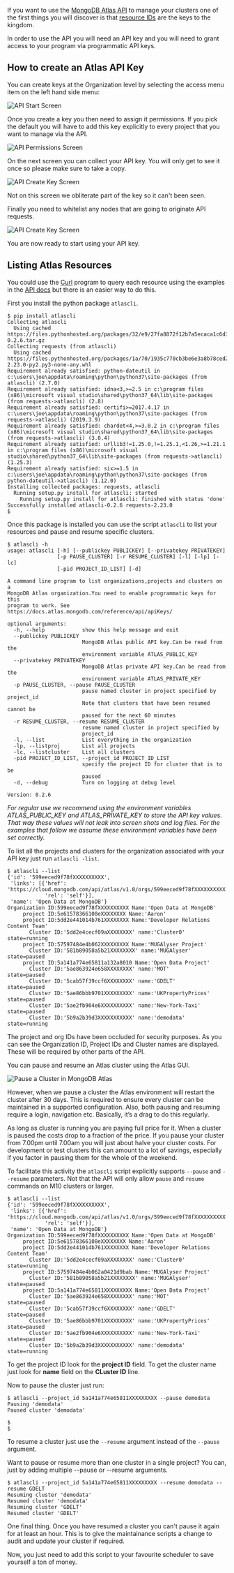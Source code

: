 
If you want to use the [MongoDB Atlas API](https://docs.atlas.mongodb.com/api/) 
to manage your clusters one of the first things you will discover is that 
[resource IDs](https://docs.atlas.mongodb.com/reference/api-resources/) 
are the keys to the kingdom. 

In order to use the API you will need an API key and you will need to grant 
access to your program via programmatic API keys. 

## How to create an Atlas API Key
You can create keys at the Organization level by selecting the access menu item 
on the left hand side menu:

![API Start Screen ](https://raw.githubusercontent.com/jdrumgoole/atlasapi/master/images/api-key-screen.png)


Once you create a key you then need to assign it permissions. If you pick the 
default you will have to add this key explicitly to every project that you want 
to manage via the API.

![API Permissions Screen ](https://raw.githubusercontent.com/jdrumgoole/atlasapi/master/images/api-key-permissions.png)

On the next screen you can collect your API key. You will only get to see it
once so please make sure to take a copy.


![API Create Key Screen ](https://raw.githubusercontent.com/jdrumgoole/atlasapi/master/images/api-key-create.png)

Not on this screen we obliterate part of the key so it can't been seen. 

Finally you need to whitelist any nodes that are going to originate API requests. 

![API Create Key Screen ](https://raw.githubusercontent.com/jdrumgoole/atlasapi/master/images/api-key-whitelist.png)

You are now ready to start using your API key.

## Listing Atlas Resources

You could use the [Curl](https://curl.haxx.se/) program to query each resource
using the examples in the [API docs](https://docs.atlas.mongodb.com/api) 
but there is an easier way to do this.

First you install the python package `atlascli`. 

```shell script
$ pip install atlascli
Collecting atlascli
  Using cached https://files.pythonhosted.org/packages/32/e9/27fa8872f12b7a5ecaca1c6d3234d77eef22f68c3b89e3abf1d1af36ebe9/atlascli-0.2.6.tar.gz
Collecting requests (from atlascli)
  Using cached https://files.pythonhosted.org/packages/1a/70/1935c770cb3be6e3a8b78ced23d7e0f3b187f5cbfab4749523ed65d7c9b1/requests-2.23.0-py2.py3-none-any.whl
Requirement already satisfied: python-dateutil in c:\users\joe\appdata\roaming\python\python37\site-packages (from atlascli) (2.7.0)
Requirement already satisfied: idna<3,>=2.5 in c:\program files (x86)\microsoft visual studio\shared\python37_64\lib\site-packages (from requests->atlascli) (2.8)
Requirement already satisfied: certifi>=2017.4.17 in c:\users\joe\appdata\roaming\python\python37\site-packages (from requests->atlascli) (2019.3.9)
Requirement already satisfied: chardet<4,>=3.0.2 in c:\program files (x86)\microsoft visual studio\shared\python37_64\lib\site-packages (from requests->atlascli) (3.0.4)
Requirement already satisfied: urllib3!=1.25.0,!=1.25.1,<1.26,>=1.21.1 in c:\program files (x86)\microsoft visual studio\shared\python37_64\lib\site-packages (from requests->atlascli) (1.25.3)
Requirement already satisfied: six>=1.5 in c:\users\joe\appdata\roaming\python\python37\site-packages (from python-dateutil->atlascli) (1.12.0)
Installing collected packages: requests, atlascli
  Running setup.py install for atlascli: started
    Running setup.py install for atlascli: finished with status 'done'
Successfully installed atlascli-0.2.6 requests-2.23.0
$
```

Once this package is installed you can use the script `atlascli` to list your
resources and pause and resume specific clusters.

```shell script
$ atlascli -h
usage: atlascli [-h] [--publickey PUBLICKEY] [--privatekey PRIVATEKEY]
                [-p PAUSE_CLUSTER] [-r RESUME_CLUSTER] [-l] [-lp] [-lc]
                [-pid PROJECT_ID_LIST] [-d]

A command line program to list organizations,projects and clusters on a
MongoDB Atlas organization.You need to enable programmatic keys for this
program to work. See https://docs.atlas.mongodb.com/reference/api/apiKeys/

optional arguments:
  -h, --help            show this help message and exit
  --publickey PUBLICKEY
                        MongoDB Atlas public API key.Can be read from the
                        environment variable ATLAS_PUBLIC_KEY
  --privatekey PRIVATEKEY
                        MongoDB Atlas private API key.Can be read from the
                        environment variable ATLAS_PRIVATE_KEY
  -p PAUSE_CLUSTER, --pause PAUSE_CLUSTER
                        pause named cluster in project specified by project_id
                        Note that clusters that have been resumed cannot be
                        paused for the next 60 minutes
  -r RESUME_CLUSTER, --resume RESUME_CLUSTER
                        resume named cluster in project specified by
                        project_id
  -l, --list            List everything in the organization
  -lp, --listproj       List all projects
  -lc, --listcluster    List all clusters
  -pid PROJECT_ID_LIST, --project_id PROJECT_ID_LIST
                        specify the project ID for cluster that is to be
                        paused
  -d, --debug           Turn on logging at debug level

Version: 0.2.6

```

*For regular use we recommend using the environment variables ATLAS_PUBLIC_KEY 
and ATLAS_PRIVATE_KEY to store the API key values. That way these values will 
not leak into screen shots and log files. For the examples that follow we 
assume these environment variables have been set correctly.*

To list all the projects and clusters for the organization associated with
your API key just run `atlascli -list`.

```shell script
$ atlascli --list
{'id': '599eeced9f78fXXXXXXXXXX',
 'links': [{'href': 'https://cloud.mongodb.com/api/atlas/v1.0/orgs/599eeced9f78fXXXXXXXXXX',
            'rel': 'self'}],
 'name': 'Open Data at MongoDB'}
Organization ID:599eeced9f78fXXXXXXXXXX Name:'Open Data at MongoDB'
     project ID:5e61578366108eXXXXXXXX Name:'Aaron'
     project ID:5dd2e441014b761XXXXXXXX Name:'Developer Relations Content Team'
       Cluster ID:'5dd2e4cecf09aXXXXXXXX' name:'Cluster0'               state=running
     project ID:57597484e4b062XXXXXXXXX Name:'MUGAlyser Project'
       Cluster ID:'581b89058a5b21XXXXXXXX' name:'MUGAlyser'              state=paused
     project ID:5a141a774e65811a132a8010 Name:'Open Data Project'
       Cluster ID:'5ae863924e658XXXXXXXX' name:'MOT'                    state=paused
       Cluster ID:'5cab57f39ccf6XXXXXXXX' name:'GDELT'                  state=paused
       Cluster ID:'5ae86bbb9701XXXXXXXXX' name:'UKPropertyPrices'       state=paused
       Cluster ID:'5ae2fb904e6XXXXXXXXXX' name:'New-York-Taxi'          state=paused
       Cluster ID:'5b9a2b39d3XXXXXXXXXXX' name:'demodata'               state=running
```



The project and org IDs have been occluded for security purposes. 
As you can see the Organization  ID, Project IDs and Cluster names are 
displayed. These will be required by other parts of the API. 

You can pause and resume an Atlas cluster using the Atlas GUI. 

![Pause a Cluster in MongoDB Atlas](https://webassets.mongodb.com/_com_assets/cms/pause_cluster-y1wtdyybzn.png)

However, when we pause a cluster the Atlas environment will restart the cluster 
after 30 days. This is required to ensure every cluster can be maintained in a supported 
configuration. Also, both pausing and resuming require a login, 
navigation etc. Basically, it’s a drag to do this regularly. 

As long as cluster is running you are paying full price for it. When a cluster
is paused the costs drop to a fraction of the price. If you pause your cluster
from 7.00pm until 7.00am you will just about halve your cluster costs. For
development or test clusters this can amount to a lot of savings, especially if
you factor in pausing them for the whole of the weekend. 

To facilitate this activity the `atlascli` script explicitly supports `--pause` 
and `--resume` parameters. Not that the API will only allow `pause` and `resume` commands
on M10 clusters or larger. 

```shell script
$ atlascli --list
{'id': '599eeced9f78fXXXXXXXXXX',
 'links': [{'href': 'https://cloud.mongodb.com/api/atlas/v1.0/orgs/599eeced9f78fXXXXXXXXXX',
            'rel': 'self'}],
 'name': 'Open Data at MongoDB'}
Organization ID:599eeced9f78fXXXXXXXXXX Name:'Open Data at MongoDB'
     project ID:5e61578366108eXXXXXXXX Name:'Aaron'
     project ID:5dd2e441014b761XXXXXXXX Name:'Developer Relations Content Team'
       Cluster ID:'5dd2e4cecf09aXXXXXXXX' name:'Cluster0'               state=running
     project ID:57597484e4b062a0421d9bab Name:'MUGAlyser Project'
       Cluster ID:'581b89058a5b21XXXXXXXX' name:'MUGAlyser'              state=paused
     project ID:5a141a774e65811XXXXXXXXX Name:'Open Data Project'
       Cluster ID:'5ae863924e658XXXXXXXX' name:'MOT'                    state=paused
       Cluster ID:'5cab57f39ccf6XXXXXXXX' name:'GDELT'                  state=paused
       Cluster ID:'5ae86bbb9701XXXXXXXXX' name:'UKPropertyPrices'       state=paused
       Cluster ID:'5ae2fb904e6XXXXXXXXXX' name:'New-York-Taxi'          state=paused
       Cluster ID:'5b9a2b39d3XXXXXXXXXXX' name:'demodata'               state=running
```


To get the project ID look for the **project ID** field. To get the cluster 
name just look for **name** field on the **CLuster ID** line. 

Now to pause the cluster just run:

```shell script
$ atlascli --project_id 5a141a774e65811XXXXXXXXX --pause demodata
Pausing 'demodata'
Paused cluster 'demodata'

$
$
```

To resume a cluster just use the `--resume` argument instead of the `--pause` 
argument. 

Want to pause or resume more than one cluster in a single project? You can, 
just by adding multiple --pause or --resume arguments. 

```shell script
$ atlascli --project_id 5a141a774e65811XXXXXXXXX --resume demodata --resume GDELT
Resuming cluster 'demodata'
Resumed cluster 'demodata'
Resuming cluster 'GDELT'
Resumed cluster 'GDELT'
```

One final thing. Once you have resumed a cluster you can't pause it again for
at least an hour. This is to give the maintainance scripts a change to audit and
update your cluster if required. 

Now, you just need to add this script to your favourite scheduler to save
yourself a ton of money.
